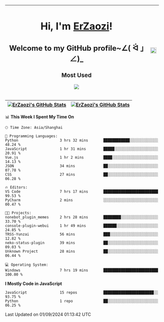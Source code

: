|<h1>Hi, I'm <a href="https://github.com/erzaozi">ErZaozi</a>! </h1><h2>Welcome to my GitHub profile~∠( ᐛ 」∠)_</h2><p><h3>Most Used</h3><img src="https://skillicons.dev/icons?i=github,vscode,visualstudio,ubuntu,postman,pycharm,webstorm,git,docker"></p>|<img decoding="async" align=center src="https://cdn.jsdelivr.net/gh/erzaozi/erzaozi/image.gif" width="100%">|
| ----- | ----- |

| <a href="https://github.com/erzaozi"><img align="center" src="https://github-readme-stats.vercel.app/api/top-langs/?username=erzaozi&title_color=44cef6&text_color=4b5cc4&icon_color=2bbc8a&bg_color=white&langs_count=4&hide_border=true" alt="ErZaozi's GitHub Stats" /></a> | <a href="https://github.com/erzaozi"><img align="center" src="https://github-readme-stats.vercel.app/api?username=erzaozi&show_icons=true&line_height=27&count_private=true&title_color=44cef6&text_color=4b5cc4&icon_color=2bbc8a&bg_color=white&hide_border=true" alt="ErZaozi's GitHub Stats" /></a> |
| ----- | ----- |
<!--START_SECTION:waka-->
📊 **This Week I Spent My Time On** 

```text
🕑︎ Time Zone: Asia/Shanghai

💬 Programming Languages: 
Python                   3 hrs 32 mins       ████████████░░░░░░░░░░░░░   48.24 % 
JavaScript               1 hr 31 mins        █████░░░░░░░░░░░░░░░░░░░░   20.91 % 
Vue.js                   1 hr 2 mins         ████░░░░░░░░░░░░░░░░░░░░░   14.13 % 
JSON                     34 mins             ██░░░░░░░░░░░░░░░░░░░░░░░   07.78 % 
CSS                      27 mins             ██░░░░░░░░░░░░░░░░░░░░░░░   06.28 % 

🔥 Editors: 
VS Code                  7 hrs 17 mins       █████████████████████████   99.53 % 
PyCharm                  2 mins              ░░░░░░░░░░░░░░░░░░░░░░░░░   00.47 % 

🐱‍💻 Projects: 
nonebot_plugin_memes     2 hrs 28 mins       ████████░░░░░░░░░░░░░░░░░   33.70 % 
console-plugin-webui     1 hr 49 mins        ██████░░░░░░░░░░░░░░░░░░░   24.85 % 
TRSS-Yunzai              56 mins             ███░░░░░░░░░░░░░░░░░░░░░░   12.82 % 
neko-status-plugin       39 mins             ██░░░░░░░░░░░░░░░░░░░░░░░   09.03 % 
Unknown Project          28 mins             ██░░░░░░░░░░░░░░░░░░░░░░░   06.44 % 

💻 Operating System: 
Windows                  7 hrs 19 mins       █████████████████████████   100.00 % 
```

**I Mostly Code in JavaScript** 

```text
JavaScript               15 repos            ███████████████████████░░   93.75 % 
Python                   1 repo              ██░░░░░░░░░░░░░░░░░░░░░░░   06.25 % 
```




 Last Updated on 01/09/2024 01:13:42 UTC
<!--END_SECTION:waka-->
